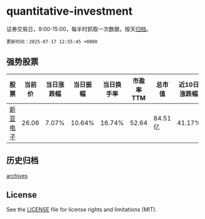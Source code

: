 # quantitative-investment

证券交易日，9:00-15:00，每半时抓取一次数据，按天[归档](archives)。

`更新时间：2025-07-17 12:55:45 +0800`

## 强势股票

|股票|当前价|当日涨跌幅|当日振幅|当日换手率|市盈率TTM|总市值|近10日涨跌幅|
|----|----|----|----|----|----|----|----|
|[新亚电子](https://xueqiu.com/S/SH605277)|26.06|7.07%|10.64%|16.74%|52.64|84.51亿|41.17%|

## 历史归档

[archives](archives)

## License

See the [LICENSE](LICENSE) file for license rights and limitations (MIT).